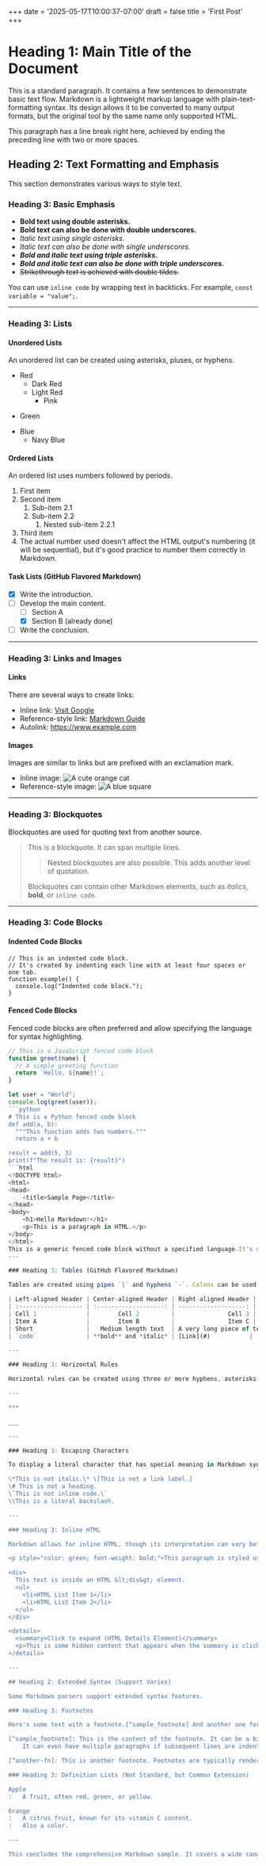 +++
date = '2025-05-17T10:00:37-07:00'
draft = false
title = 'First Post'
+++

# Heading 1: Main Title of the Document

This is a standard paragraph. It contains a few sentences to demonstrate basic text flow. Markdown is a lightweight markup language with plain-text-formatting syntax. Its design allows it to be converted to many output formats, but the original tool by the same name only supported HTML.

This paragraph has a line break
right here, achieved by ending the preceding line with two or more spaces.

## Heading 2: Text Formatting and Emphasis

This section demonstrates various ways to style text.

### Heading 3: Basic Emphasis

- **Bold text using double asterisks.**
- __Bold text can also be done with double underscores.__
- *Italic text using single asterisks.*
- _Italic text can also be done with single underscores._
- ***Bold and italic text using triple asterisks.***
- ___Bold and italic text can also be done with triple underscores.___
- ~~Strikethrough text is achieved with double tildes.~~

You can use `inline code` by wrapping text in backticks. For example, `const variable = "value";`.

---

### Heading 3: Lists

#### Unordered Lists

An unordered list can be created using asterisks, pluses, or hyphens.

* Red
    * Dark Red
    * Light Red
        * Pink
+   Green
-   Blue
    -   Navy Blue

#### Ordered Lists

An ordered list uses numbers followed by periods.

1.  First item
2.  Second item
    1.  Sub-item 2.1
    2.  Sub-item 2.2
        1. Nested sub-item 2.2.1
3.  Third item
42. The actual number used doesn't affect the HTML output's numbering (it will be sequential), but it's good practice to number them correctly in Markdown.

#### Task Lists (GitHub Flavored Markdown)

- [x] Write the introduction.
- [ ] Develop the main content.
  - [ ] Section A
  - [x] Section B (already done)
- [ ] Write the conclusion.

---

### Heading 3: Links and Images

#### Links

There are several ways to create links:

- Inline link: [Visit Google](https://www.google.com "Google's Homepage")
- Reference-style link: [Markdown Guide][mdg]
- Autolink: <https://www.example.com>

[mdg]: https://www.markdownguide.org "The Markdown Guide"

#### Images

Images are similar to links but are prefixed with an exclamation mark.

- Inline image: ![A cute orange cat](https://placehold.co/300x200/FFA500/FFFFFF?text=Cute+Cat&font=lora "An orange cat placeholder")
- Reference-style image: ![A blue square][blue-square]

[blue-square]: https://placehold.co/100x100/0000FF/FFFFFF?text=Blue&font=montserrat "Blue Square Placeholder"

---

### Heading 3: Blockquotes

Blockquotes are used for quoting text from another source.

> This is a blockquote.
> It can span multiple lines.
>
> > Nested blockquotes are also possible.
> > This adds another level of quotation.
>
> Blockquotes can contain other Markdown elements, such as *italics*, **bold**, or `inline code`.

---

### Heading 3: Code Blocks

#### Indented Code Blocks

    // This is an indented code block.
    // It's created by indenting each line with at least four spaces or one tab.
    function example() {
      console.log("Indented code block.");
    }

#### Fenced Code Blocks

Fenced code blocks are often preferred and allow specifying the language for syntax highlighting.

```javascript
// This is a JavaScript fenced code block
function greet(name) {
  // A simple greeting function
  return `Hello, ${name}!`;
}

let user = "World";
console.log(greet(user));
```python
# This is a Python fenced code block
def add(a, b):
  """This function adds two numbers."""
  return a + b

result = add(5, 3)
print(f"The result is: {result}")
```html
<!DOCTYPE html>
<html>
<head>
    <title>Sample Page</title>
</head>
<body>
    <h1>Hello Markdown!</h1>
    <p>This is a paragraph in HTML.</p>
</body>
</html>
This is a generic fenced code block without a specified language.It's useful for plain text examples or data.Any leading spaces are preserved.
---

### Heading 3: Tables (GitHub Flavored Markdown)

Tables are created using pipes `|` and hyphens `-`. Colons can be used for alignment.

| Left-aligned Header | Center-aligned Header | Right-aligned Header |
| :------------------ | :-------------------: | -------------------: |
| Cell 1              |        Cell 2         |               Cell 3 |
| Item A              |        Item B         |               Item C |
| Short               |   Medium length text  | A very long piece of text that might wrap |
| `code`              | **bold** and *italic* | [Link](#)           |

---

### Heading 3: Horizontal Rules

Horizontal rules can be created using three or more hyphens, asterisks, or underscores on a line by themselves.

---

***

___

---

### Heading 3: Escaping Characters

To display a literal character that has special meaning in Markdown syntax, precede it with a backslash `\`.

\*This is not italic.\* \[This is not a link label.]
\# This is not a heading.
\`This is not inline code.\`
\\This is a literal backslash.

---

### Heading 3: Inline HTML

Markdown allows for inline HTML, though its interpretation can vary between parsers.

<p style="color: green; font-weight: bold;">This paragraph is styled using inline HTML to be green and bold.</p>

<div>
  This text is inside an HTML &lt;div&gt; element.
  <ul>
    <li>HTML List Item 1</li>
    <li>HTML List Item 2</li>
  </ul>
</div>

<details>
  <summary>Click to expand (HTML Details Element)</summary>
  <p>This is some hidden content that appears when the summary is clicked. Useful for spoilers or lengthy explanations.</p>
</details>

---

## Heading 2: Extended Syntax (Support Varies)

Some Markdown parsers support extended syntax features.

### Heading 3: Footnotes

Here's some text with a footnote.[^sample_footnote] And another one for good measure.[^another-fn]

[^sample_footnote]: This is the content of the footnote. It can be a bit longer and explain things in more detail.
    It can even have multiple paragraphs if subsequent lines are indented.

[^another-fn]: This is another footnote. Footnotes are typically rendered at the bottom of the document.

### Heading 3: Definition Lists (Not Standard, but Common Extension)

Apple
:   A fruit, often red, green, or yellow.

Orange
:   A citrus fruit, known for its vitamin C content.
:   Also a color.

---

This concludes the comprehensive Markdown sample. It covers a wide range of elements commonly found in Markdown documents and its various flavors.

